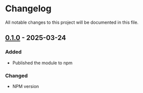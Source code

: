 # Changelog

All notable changes to this project will be documented in this file.

## [0.1.0] - 2025-03-24

### Added

- Published the module to npm


### Changed

- NPM version


[//]: # (### Removed)

[//]: # ()
[//]: # (-)


[0.1.0]: https://github.com/TimoCuijpers/nuxt-toasts/releases/tag/0.1.0
